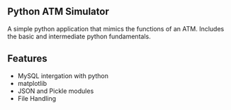 ## Python ATM Simulator

A simple python application that mimics the functions of an ATM. Includes the basic and intermediate python fundamentals.


## Features

- MySQL intergation with python
- matplotlib
- JSON and Pickle modules
- File Handling







